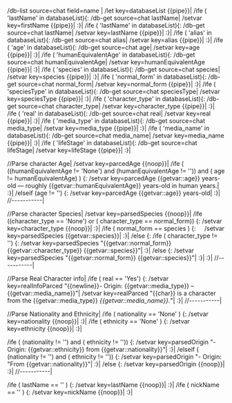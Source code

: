 /db-list source=chat field=name |
/let key=databaseList {{pipe}}|
/ife ( 'lastName' in databaseList){:
	/db-get source=chat lastName| /setvar key=firstName {{pipe}}|
:}|
/ife ( 'lastName' in databaseList){:
	/db-get source=chat lastName| /setvar key=lastName {{pipe}}|
:}|
/ife ( 'alias' in databaseList){:
	/db-get source=chat alias| /setvar key=alias {{pipe}}|
:}|
/ife ( 'age' in databaseList){:
	/db-get source=chat age| /setvar key=age {{pipe}}|
:}|
/ife ( 'humanEquivalentAge' in databaseList){:
	/db-get source=chat humanEquivalentAge| /setvar key=humanEquivalentAge {{pipe}}|
:}|
/ife ( 'species' in databaseList){:
	/db-get source=chat species| /setvar key=species {{pipe}}|
:}|
/ife ( 'normal_form' in databaseList){:
	/db-get source=chat normal_form| /setvar key=normal_form {{pipe}}|
:}|
/ife ( 'speciesType' in databaseList){:
	/db-get source=chat speciesType| /setvar key=speciesType {{pipe}}|
:}|
/ife ( 'character_type' in databaseList){:
	/db-get source=chat character_type| /setvar key=character_type {{pipe}}|
:}|
/ife ( 'real' in databaseList){:
	/db-get source=chat real| /setvar key=real {{pipe}}|
:}|
/ife ( 'media_type' in databaseList){:
	/db-get source=chat media_type| /setvar key=media_type {{pipe}}|
:}|
/ife ( 'media_name' in databaseList){:
	/db-get source=chat media_name| /setvar key=media_name {{pipe}}|
:}|
/ife ( 'lifeStage' in databaseList){:
	/db-get source=chat lifeStage| /setvar key=lifeStage {{pipe}}|
:}|

//Parse character Age|
/setvar key=parcedAge {{noop}}|
/ife ( ((humanEquivalentAge != 'None') and (humanEquivalentAge != '')) and ( age != humanEquivalentAge) ) {:
	/setvar key=parcedAge {{getvar::age}} years-old — roughly {{getvar::humanEquivalentAge}} years-old in human years.|
:}|
/elseif (age != '') {:
	/setvar key=parcedAge {{getvar::age}} years-old|
:}|
//-----------|


//Parse character Species|
/setvar key=parsedSpecies {{noop}}|
/ife ((character_type == 'None') or ( character_type ==  normal_form)) {:
	/setvar key=character_type {{noop}}|
:}|
/ife ( normal_form == species ) {:
    /setvar key=parsedSpecies {{getvar::species}}|
:}|
/else {:
	/ife ( character_type != '') {:
		/setvar key=parsedSpecies "{{getvar::normal_form}} {{getvar::character_type}} {{getvar::species}}"|
	:}|
	/else {:
		/setvar key=parsedSpecies "{{getvar::normal_form}} {{getvar::species}}"|
	:}|
:}|
//-----------|

//Parse Real Character info|
/ife ( real == 'Yes') {:
	/setvar key=realInfoParced "{{newline}}- Origin: {{getvar::media_type}} – {{getvar::media_name}}"|
	/setvar key=realParced "{{char}} is a character from the {{getvar::media_type}} _{{getvar::media_name}}._"|
:}|
//-----------|

//Parse Nationality and Ethnicity|
/ife ( nationality == 'None' ) {:
	/setvar key=nationality {{noop}}|
:}|
/ife ( ethnicity == 'None' ) {:
	/setvar key=ethnicity {{noop}}|
:}|

/ife ( (nationality != '') and ( ethnicity != '')) {:
	/setvar key=parsedOrigin "- Origin: {{getvar::ethnicity}} from {{getvar::nationality}}"|
:}|
/elseif ( (nationality != '') and ( ethnicity != '')) {:
	/setvar key=parsedOrigin "- Origin: "From {{getvar::nationality}}"|
:}|
/else {:
	/setvar key=parsedOrigin {{noop}}|
:}|
//-----------|


/ife ( lastName == '' ) {:
	/setvar key=lastName {{noop}}|
:}|
/ife ( nickName == '' ) {:
	/setvar key=nickName {{noop}}|
:}|